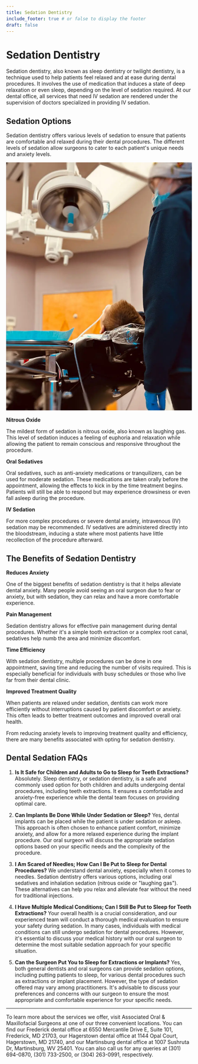 ```yaml
---
title: Sedation Dentistry
include_footer: true # or false to display the footer
draft: false
---
```


# Sedation Dentistry

Sedation dentistry, also known as sleep dentistry or twilight dentistry, is a technique used to help patients feel relaxed and at ease during dental procedures. It involves the use of medication that induces a state of deep relaxation or even sleep, depending on the level of sedation required. At our dental office, all services that need IV sedation are rendered under the supervision of doctors specialized in providing IV sedation.

## Sedation Options

Sedation dentistry offers various levels of sedation to ensure that patients are comfortable and relaxed during their dental procedures. The different levels of sedation allow surgeons to cater to each patient's unique needs and anxiety levels.

![Sedation](seda.png)

**Nitrous Oxide**

The mildest form of sedation is nitrous oxide, also known as laughing gas. This level of sedation induces a feeling of euphoria and relaxation while allowing the patient to remain conscious and responsive throughout the procedure.

**Oral Sedatives**

Oral sedatives, such as anti-anxiety medications or tranquilizers, can be used for moderate sedation. These medications are taken orally before the appointment, allowing the effects to kick in by the time treatment begins. Patients will still be able to respond but may experience drowsiness or even fall asleep during the procedure.

**IV Sedation**

For more complex procedures or severe dental anxiety, intravenous (IV) sedation may be recommended. IV sedatives are administered directly into the bloodstream, inducing a state where most patients have little recollection of the procedure afterward.

## The Benefits of Sedation Dentistry

**Reduces Anxiety**

One of the biggest benefits of sedation dentistry is that it helps alleviate dental anxiety. Many people avoid seeing an oral surgeon due to fear or anxiety, but with sedation, they can relax and have a more comfortable experience.

**Pain Management**

Sedation dentistry allows for effective pain management during dental procedures. Whether it's a simple tooth extraction or a complex root canal, sedatives help numb the area and minimize discomfort.

**Time Efficiency**

With sedation dentistry, multiple procedures can be done in one appointment, saving time and reducing the number of visits required. This is especially beneficial for individuals with busy schedules or those who live far from their dental clinic.

**Improved Treatment Quality**

When patients are relaxed under sedation, dentists can work more efficiently without interruptions caused by patient discomfort or anxiety. This often leads to better treatment outcomes and improved overall oral health.

From reducing anxiety levels to improving treatment quality and efficiency, there are many benefits associated with opting for sedation dentistry.

## Dental Sedation FAQs

1. **Is It Safe for Children and Adults to Go to Sleep for Teeth Extractions?**
   Absolutely. Sleep dentistry, or sedation dentistry, is a safe and commonly used option for both children and adults undergoing dental procedures, including teeth extractions. It ensures a comfortable and anxiety-free experience while the dental team focuses on providing optimal care.

1. **Can Implants Be Done While Under Sedation or Sleep?**
   Yes, dental implants can be placed while the patient is under sedation or asleep. This approach is often chosen to enhance patient comfort, minimize anxiety, and allow for a more relaxed experience during the implant procedure. Our oral surgeon will discuss the appropriate sedation options based on your specific needs and the complexity of the procedure.

1. **I Am Scared of Needles; How Can I Be Put to Sleep for Dental Procedures?**
   We understand dental anxiety, especially when it comes to needles. Sedation dentistry offers various options, including oral sedatives and inhalation sedation (nitrous oxide or "laughing gas"). These alternatives can help you relax and alleviate fear without the need for traditional injections.

1. **I Have Multiple Medical Conditions; Can I Still Be Put to Sleep for Teeth Extractions?**
   Your overall health is a crucial consideration, and our experienced team will conduct a thorough medical evaluation to ensure your safety during sedation. In many cases, individuals with medical conditions can still undergo sedation for dental procedures. However, it's essential to discuss your medical history with our oral surgeon to determine the most suitable sedation approach for your specific situation.

1. **Can the Surgeon Put You to Sleep for Extractions or Implants?**
   Yes, both general dentists and oral surgeons can provide sedation options, including putting patients to sleep, for various dental procedures such as extractions or implant placement. However, the type of sedation offered may vary among practitioners. It's advisable to discuss your preferences and concerns with our surgeon to ensure the most appropriate and comfortable experience for your specific needs.

---

To learn more about the services we offer, visit Associated Oral & Maxillofacial Surgeons at one of our three convenient locations. You can find our Frederick dental office at 6550 Mercantile Drive E, Suite 101, Frederick, MD 21703, our Hagerstown dental office at 1144 Opal Court, Hagerstown, MD 21740, and our Martinsburg dental office at 1007 Sushruta Dr, Martinsburg, WV 25401. You can also call us for any queries at (301) 694-0870, (301) 733-2500, or (304) 263-0991, respectively.
